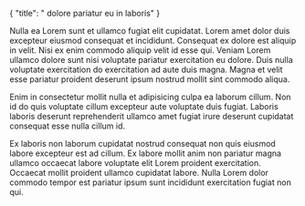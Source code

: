 {
  "title": " dolore pariatur eu in laboris"
}

Nulla ea Lorem sunt et ullamco fugiat elit cupidatat. Lorem amet dolor duis excepteur eiusmod consequat et incididunt. Consequat ex dolore est aliquip in velit. Nisi ex enim commodo aliquip velit id esse qui. Veniam Lorem ullamco dolore sunt nisi voluptate pariatur exercitation eu dolore. Duis nulla voluptate exercitation do exercitation ad aute duis magna. Magna et velit esse pariatur proident deserunt ipsum nostrud mollit sint commodo aliqua.

Enim in consectetur mollit nulla et adipisicing culpa ea laborum cillum. Non id do quis voluptate cillum excepteur aute voluptate duis fugiat. Laboris laboris deserunt reprehenderit ullamco amet fugiat irure deserunt cupidatat consequat esse nulla cillum id.

Ex laboris non laborum cupidatat nostrud consequat non quis eiusmod labore excepteur est ad cillum. Ex labore mollit anim non pariatur magna ullamco occaecat labore voluptate elit Lorem proident exercitation. Occaecat mollit proident ullamco cupidatat labore. Nulla Lorem dolor commodo tempor est pariatur ipsum sunt incididunt exercitation fugiat non qui.